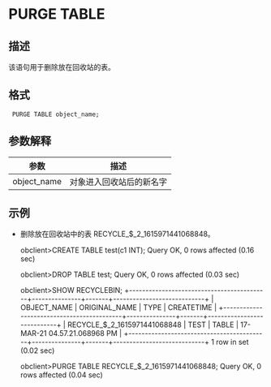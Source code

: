 PURGE TABLE 
================================



描述 
-----------

该语句用于删除放在回收站的表。

格式 
-----------

     PURGE TABLE object_name;



参数解释 
-------------



|     参数      |      描述      |
|-------------|--------------|
| object_name | 对象进入回收站后的新名字 |



示例 
-----------

* 删除放在回收站中的表 RECYCLE_$_2_1615971441068848。

  




    obclient>CREATE TABLE test(c1 INT);
    Query OK, 0 rows affected (0.16 sec)
    
    obclient>DROP TABLE test;
    Query OK, 0 rows affected (0.03 sec)
    
    obclient>SHOW RECYCLEBIN;
    +-------------------------------------------+---------------+-------+----------------------------+
    | OBJECT_NAME                               | ORIGINAL_NAME | TYPE  | CREATETIME                 |
    +-------------------------------------------+---------------+-------+----------------------------+
    | RECYCLE_$_2_1615971441068848 | TEST          | TABLE | 17-MAR-21 04.57.21.068968 PM |
    +-------------------------------------------+---------------+-------+----------------------------+
    1 row in set (0.02 sec)
    
    obclient>PURGE TABLE RECYCLE_$_2_1615971441068848;
    Query OK, 0 rows affected (0.04 sec)



